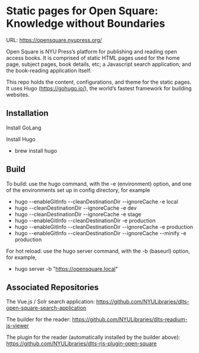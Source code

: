 # Static pages for Open Square: Knowledge without Boundaries

URL: https://opensquare.nyupress.org/

Open Square is NYU Press’s platform for publishing and reading open access books.
It is comprised of static HTML pages used for the home page, subject pages, book details, etc; a Javascript search application; and the book-reading application itself.

This repo holds the content, configurations, and theme for the static pages.
It uses Hugo (https://gohugo.io/), the world’s fastest framework for building websites.


## Installation

Install GoLang

Install Hugo
  * brew install hugo


## Build



To build: use the hugo command, with the -e (environment) option, and one of the environments set up in config directory, for example
 * hugo --enableGitInfo --cleanDestinationDir --ignoreCache -e local
  * hugo --cleanDestinationDir --ignoreCache -e dev
  * hugo --cleanDestinationDir --ignoreCache -e stage
  * hugo --enableGitInfo --cleanDestinationDir -e production
  * hugo --enableGitInfo --cleanDestinationDir --ignoreCache -e production
  * hugo --enableGitInfo --cleanDestinationDir  --ignoreCache --minify -e production


For hot reload: use the hugo server command, with the -b (baseurl) option, for example,
  * hugo server -b "https://opensquare.local"


## Associated Repositories

The Vue.js / Solr search application: https://github.com/NYULibraries/dlts-open-square-search-application

The builder for the reader: https://github.com/NYULibraries/dlts-readium-js-viewer

The plugin for the reader (automatically installed by the builder above): https://github.com/NYULibraries/dlts-rjs-plugin-open-square

